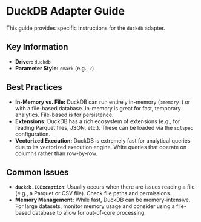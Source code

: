 # DuckDB Adapter Guide

This guide provides specific instructions for the `duckdb` adapter.

## Key Information

-   **Driver:** `duckdb`
-   **Parameter Style:** `qmark` (e.g., `?`)

## Best Practices

-   **In-Memory vs. File:** DuckDB can run entirely in-memory (`:memory:`) or with a file-based database. In-memory is great for fast, temporary analytics. File-based is for persistence.
-   **Extensions:** DuckDB has a rich ecosystem of extensions (e.g., for reading Parquet files, JSON, etc.). These can be loaded via the `sqlspec` configuration.
-   **Vectorized Execution:** DuckDB is extremely fast for analytical queries due to its vectorized execution engine. Write queries that operate on columns rather than row-by-row.

## Common Issues

-   **`duckdb.IOException`**: Usually occurs when there are issues reading a file (e.g., a Parquet or CSV file). Check file paths and permissions.
-   **Memory Management:** While fast, DuckDB can be memory-intensive. For large datasets, monitor memory usage and consider using a file-based database to allow for out-of-core processing.
